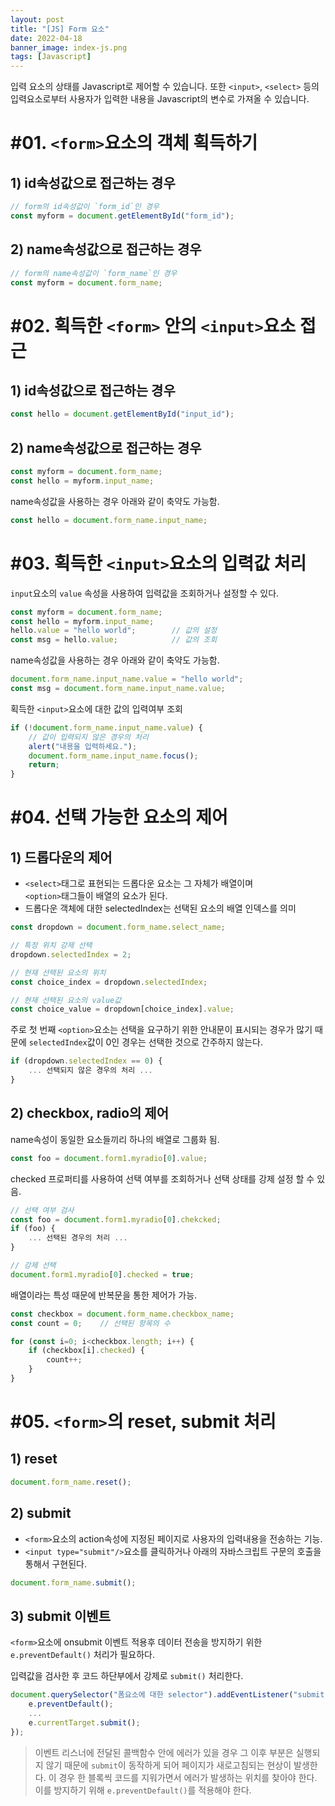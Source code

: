 ```yaml
---
layout: post
title: "[JS] Form 요소"
date: 2022-04-18
banner_image: index-js.png
tags: [Javascript]
---
```


입력 요소의 상태를 Javascript로 제어할 수 있습니다. 또한 `<input>`, `<select>` 등의 입력요소로부터 사용자가 입력한 내용을 Javascript의 변수로 가져올 수 있습니다.

<!--more-->

# #01. `<form>`요소의 객체 획득하기

## 1) id속성값으로 접근하는 경우

```javascript
// form의 id속성값이 `form_id`인 경우
const myform = document.getElementById("form_id");
```
## 2) name속성값으로 접근하는 경우

```javascript
// form의 name속성값이 `form_name`인 경우
const myform = document.form_name;
```

# #02. 획득한 `<form>` 안의 `<input>`요소 접근

## 1) id속성값으로 접근하는 경우

```javascript
const hello = document.getElementById("input_id");
```

## 2) name속성값으로 접근하는 경우

```javascript
const myform = document.form_name;
const hello = myform.input_name;
```
name속성값을 사용하는 경우 아래와 같이 축약도 가능함.

```javascript
const hello = document.form_name.input_name;
```

# #03. 획득한 `<input>`요소의 입력값 처리

`input`요소의 `value` 속성을 사용하여 입력값을 조회하거나 설정할 수 있다.

```javascript
const myform = document.form_name;
const hello = myform.input_name;
hello.value = "hello world";	    // 값의 설정
const msg = hello.value;			// 값의 조회
```

name속성값을 사용하는 경우 아래와 같이 축약도 가능함.

```javascript
document.form_name.input_name.value = "hello world";
const msg = document.form_name.input_name.value;
```

획득한 `<input>`요소에 대한 값의 입력여부 조회

```javascript
if (!document.form_name.input_name.value) {
	// 값이 입력되지 않은 경우의 처리
	alert("내용을 입력하세요.");
	document.form_name.input_name.focus();
	return;
}
```

# #04. 선택 가능한 요소의 제어

## 1) 드롭다운의 제어

- `<select>`태그로 표현되는 드롭다운 요소는 그 자체가 배열이며<br/>`<option>`태그들이 배열의 요소가 된다.
- 드롭다운 객체에 대한 selectedIndex는 선택된 요소의 배열 인덱스를 의미

```javascript
const dropdown = document.form_name.select_name;

// 특정 위치 강제 선택
dropdown.selectedIndex = 2;

// 현재 선택된 요소의 위치
const choice_index = dropdown.selectedIndex;

// 현재 선택된 요소의 value값
const choice_value = dropdown[choice_index].value;
```

주로 첫 번째 `<option>`요소는 선택을 요구하기 위한 안내문이 표시되는 경우가 많기 때문에 `selectedIndex`값이 0인 경우는 선택한 것으로 간주하지 않는다.

```javascript
if (dropdown.selectedIndex == 0) {
	... 선택되지 않은 경우의 처리 ...
}
```

## 2) checkbox, radio의 제어

name속성이 동일한 요소들끼리 하나의 배열로 그룹화 됨.

```javascript
const foo = document.form1.myradio[0].value;
```

checked 프로퍼티를 사용하여 선택 여부를 조회하거나 선택 상태를 강제 설정 할 수 있음.

```javascript
// 선택 여부 검사
const foo = document.form1.myradio[0].chekcked;
if (foo) {
	... 선택된 경우의 처리 ...
}

// 강제 선택
document.form1.myradio[0].checked = true;
```

배열이라는 특성 때문에 반복문을 통한 제어가 가능.

```javascript
const checkbox = document.form_name.checkbox_name;
const count = 0;	// 선택된 항목의 수

for (const i=0; i<checkbox.length; i++) {
	if (checkbox[i].checked) {
		count++;
	}
}
```

# #05. `<form>`의 reset, submit 처리

## 1) reset

```javascript
document.form_name.reset();
```

## 2) submit

- `<form>`요소의 action속성에 지정된 페이지로 사용자의 입력내용을 전송하는 기능.
- `<input type="submit"/>`요소를 클릭하거나 아래의 자바스크립트 구문의 호출을 통해서 구현된다.

```javascript
document.form_name.submit();
```

## 3) submit 이벤트

`<form>`요소에 onsubmit 이벤트 적용후 데이터 전송을 방지하기 위한 `e.preventDefault()` 처리가 필요하다.

입력값을 검사한 후 코드 하단부에서 강제로 `submit()` 처리한다.

```javascript
document.querySelector("폼요소에 대한 selector").addEventListener("submit", e => {
    e.preventDefault();
    ...
    e.currentTarget.submit();
});
```

> 이벤트 리스너에 전달된 콜백함수 안에 에러가 있을 경우 그 이후 부분은 실행되지 않기 때문에 `submit`이 동작하게 되어 페이지가 새로고침되는 현상이 발생한다. 이 경우 한 블록씩 코드를 지워가면서 에러가 발생하는 위치를 찾아야 한다. 이를 방지하기 위해 `e.preventDefault()`를 적용해야 한다.
